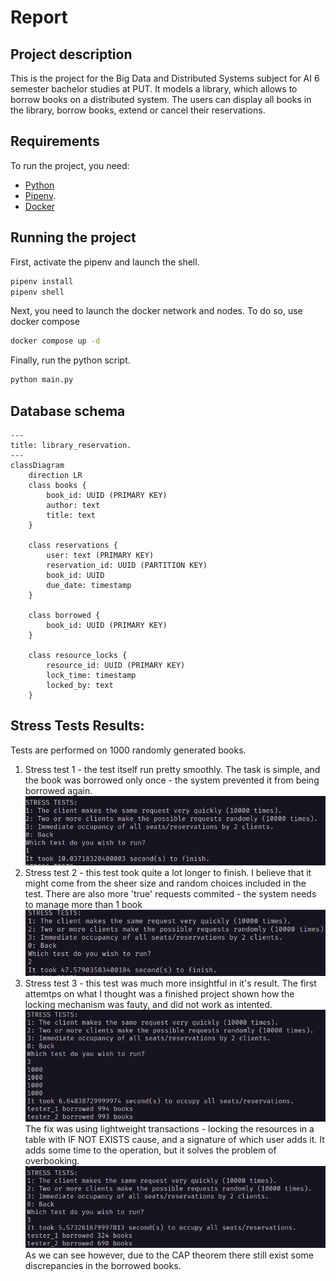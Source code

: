 # Report
## Project description
This is the project for the Big Data and Distributed Systems subject for AI 6 semester bachelor studies at PUT.
It models a library, which allows to borrow books on a distributed system. The users can display all books in the library, borrow books, extend or cancel their reservations. 

## Requirements
To run the project, you need:
- [Python](https://www.python.org/)
- [Pipenv](https://pipenv.pypa.io/en/latest/). 
- [Docker](https://www.docker.com/)

## Running the project
First, activate the pipenv and launch the shell.
```bash
pipenv install
pipenv shell
```
Next, you need to launch the docker network and nodes. To do so, use docker compose
```bash
docker compose up -d
```
Finally, run the python script.
```bash
python main.py
```


## Database schema
```mermaid
---
title: library_reservation.
---
classDiagram 
    direction LR
    class books {
        book_id: UUID (PRIMARY KEY)
        author: text
        title: text
    }
    
    class reservations {
        user: text (PRIMARY KEY)
        reservation_id: UUID (PARTITION KEY)
        book_id: UUID
        due_date: timestamp
    }
    
    class borrowed {
        book_id: UUID (PRIMARY KEY)
    }

    class resource_locks {
        resource_id: UUID (PRIMARY KEY)
        lock_time: timestamp
        locked_by: text
    }
```

## Stress Tests Results:
Tests are performed on 1000 randomly generated books.
1. Stress test 1 - the test itself run pretty smoothly. The task is simple, and the book was borrowed only once - the system prevented it from being borrowed again. 
![test 1 results](test_1.png)
2. Stress test 2 - this test took quite a lot longer to finish. I believe that it might come from the sheer size and random choices included in the test. There are also more 'true' requests commited - the system needs to manage more than 1 book
![test 2 results](test_2.png)
3. Stress test 3 - this test was much more insightful in it's result. The first attemtps on what I thought was a finished project shown how the locking mechanism was fauty, and did not work as intented.
![test 3 bad tesults](test_3_bad.png)
The fix was using lightweight transactions - locking the resources in a table with IF NOT EXISTS cause, and a signature of which user adds it. It adds some time to the operation, but it solves the problem of overbooking.
![test 3 final results](test_3.png)
As we can see however, due to the CAP theorem there still exist some discrepancies in the borrowed books.
